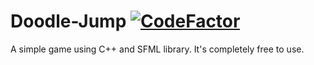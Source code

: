 # Doodle-Jump [![CodeFactor](https://www.codefactor.io/repository/github/shaswata56/doodle-jump/badge/master)](https://www.codefactor.io/repository/github/shaswata56/doodle-jump/overview/master)
A simple game using C++ and SFML library. It's completely free to use.
